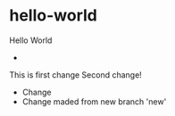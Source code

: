 # hello-world
Hello World

+

This is first change
Second change!

* Change
* Change maded from new branch 'new'
